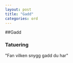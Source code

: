 ```yaml
---
layout: post
title: "Gadd"
categories: ord
---
```


##Gadd

### Tatuering

"Fan vilken snygg gadd du har"